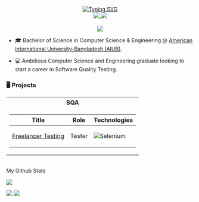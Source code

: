<p align="center">
<a href="https://github.com/ashanahida">
    <img src="https://readme-typing-svg.demolab.com?font=Georgia&size=18&duration=2000&pause=100&multiline=true&width=500&height=80&lines=Nahida+Akther+Asha;SQA+Engineer+%7C+Selenium;Python+%7C+Machine+Learning" alt="Typing SVG" />
</a>
<br/>
   
<a href="https://www.linkedin.com/in/nahida-akther-asha/">
    <img src="https://img.shields.io/badge/-Linkedin-blue?style=flat-square&logo=linkedin">
</a>
<a href="mailto:nahidaasha1@gmail.com">
    <img src="https://img.shields.io/badge/-Email-red?style=flat-square&logo=gmail&logoColor=white">
</a>

<br/> 
<br/>

<a href="https://github.com/ashanahida">
    <img src="https://github-stats-alpha.vercel.app/api?username=ashanahida&cc=22272e&tc=37BCF6&ic=fff&bc=0000">
</a>

</p>

* 🎓 Bachelor of Science in Computer Science & Engineering @ [American International University-Bangladesh (AIUB)](https://www.aiub.edu/).

* 💻  Ambitious Computer Science and Engineering graduate looking to start a career in Software Quality Testing. 

### 🖥️ Projects
<table>
<tr><th>SQA </th></tr>
<tr><td>

|Title | Role | Technologies|
|--|--|--|
| [Freelancer Testing](https://github.com/ashanahida/Freelancer_Testing) | <p>Tester</p> | ![Selenium](https://img.shields.io/badge/Selenium-black?style=flat-square&logo=selenium) 

</td></tr> </table>

<br>
My Github Stats

![](http://github-profile-summary-cards.vercel.app/api/cards/profile-details?username=ashanahida&theme=dracula) 

![](http://github-profile-summary-cards.vercel.app/api/cards/repos-per-language?username=ashanahida&theme=dracula) 
![](http://github-profile-summary-cards.vercel.app/api/cards/most-commit-language?username=ashanahida&theme=dracula)
